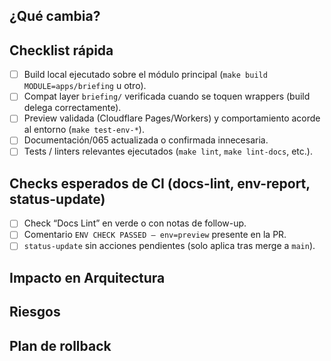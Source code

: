 ## ¿Qué cambia?

<!-- Resume brevemente el alcance del PR y módulos tocados. Usa viñetas si hay múltiples piezas. -->

## Checklist rápida

- [ ] Build local ejecutado sobre el módulo principal (`make build MODULE=apps/briefing` u otro).
- [ ] Compat layer `briefing/` verificada cuando se toquen wrappers (build delega correctamente).
- [ ] Preview validada (Cloudflare Pages/Workers) y comportamiento acorde al entorno (`make test-env-*`).
- [ ] Documentación/065 actualizada o confirmada innecesaria.
- [ ] Tests / linters relevantes ejecutados (`make lint`, `make lint-docs`, etc.).

## Checks esperados de CI (docs-lint, env-report, status-update)

- [ ] Check “Docs Lint” en verde o con notas de follow-up.
- [ ] Comentario `ENV CHECK PASSED — env=preview` presente en la PR.
- [ ] `status-update` sin acciones pendientes (solo aplica tras merge a `main`).

## Impacto en Arquitectura

<!-- Referencia documentos en docs/architecture/XXX si este PR suma, modifica o depende de ellos. -->

## Riesgos

<!-- Enumera riesgos conocidos y su probabilidad. Si corresponde, enlaza entradas en docs/architecture/070_risks.md. -->

## Plan de rollback

<!-- Explica cómo revertir el cambio de forma segura y qué validaciones hacer tras el rollback. Considera el plan en docs/architecture/065_switch_pages.md si aplica. -->
